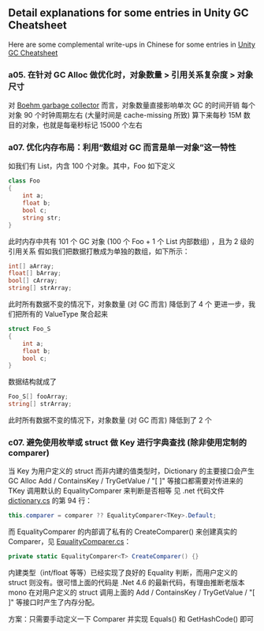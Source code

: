 ## Detail explanations for some entries in Unity GC Cheatsheet

Here are some complemental write-ups in Chinese for some entries in [Unity GC Cheatsheet](unity-gc-cheatsheet.md)

### a05. 在针对 GC Alloc 做优化时，对象数量 > 引用关系复杂度 > 对象尺寸

对 [Boehm garbage collector](https://en.wikipedia.org/wiki/Boehm_garbage_collector) 而言，对象数量直接影响单次 GC 的时间开销
每个对象 90 个时钟周期左右 (大量时间是 cache-missing 所致)
算下来每秒 15M 数目的对象，也就是每毫秒标记 15000 个左右

### a07. 优化内存布局：利用“数组对 GC 而言是单一对象”这一特性

如我们有 List<Foo>，内含 100 个对象。其中，Foo 如下定义

```c#
class Foo
{
    int a;
    float b;
    bool c;
    string str;
}
```

此时内存中共有 101 个 GC 对象 (100 个 Foo + 1 个 List 内部数组) ，且为 2 级的引用关系
假如我们把数据打散成为单独的数组，如下所示：

```c#
int[] aArray;
float[] bArray;
bool[] cArray;
string[] strArray;
```

此时所有数据不变的情况下，对象数量 (对 GC 而言) 降低到了 4 个
更进一步，我们把所有的 ValueType 聚合起来

```c#
struct Foo_S
{
    int a;
    float b;
    bool c;
}
```

数据结构就成了

```c#
Foo_S[] fooArray;
string[] strArray;
```

此时所有数据不变的情况下，对象数量 (对 GC 而言) 降低到了 2 个

### c07. 避免使用枚举或 struct 做 Key 进行字典查找 (除非使用定制的 comparer)

当 Key 为用户定义的 struct 而非内建的值类型时，Dictionary 的主要接口会产生 GC Alloc
Add / ContainsKey / TryGetValue / "[ ]" 等接口都需要对传进来的 TKey 调用默认的 EqualityComparer 来判断是否相等
见 .net 代码文件 [dictionary.cs](http://referencesource.microsoft.com/#mscorlib/system/collections/generic/dictionary.cs) 的第 94 行：

```c#
this.comparer = comparer ?? EqualityComparer<TKey>.Default;
```

而 EqualityComparer 的内部调了私有的 CreateComparer() 来创建真实的 Comparer，见 [EqualityComparer.cs](http://referencesource.microsoft.com/#mscorlib/system/collections/generic/equalitycomparer.cs)：

```c#
private static EqualityComparer<T> CreateComparer() {}
```

内建类型（int/float 等等）已经实现了良好的 Equality 判断，而用户定义的 struct 则没有。很可惜上面的代码是 .Net 4.6 的最新代码，有理由推断老版本 mono 在对用户定义的 struct 调用上面的 Add / ContainsKey / TryGetValue / "[ ]" 等接口时产生了内存分配。

方案：只需要手动定义一下 Comparer 并实现 Equals() 和 GetHashCode() 即可


